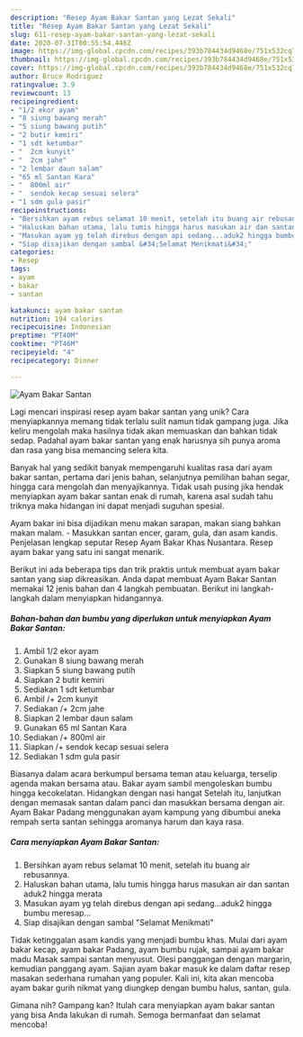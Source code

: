 ```yaml
---
description: "Resep Ayam Bakar Santan yang Lezat Sekali"
title: "Resep Ayam Bakar Santan yang Lezat Sekali"
slug: 611-resep-ayam-bakar-santan-yang-lezat-sekali
date: 2020-07-31T00:55:54.446Z
image: https://img-global.cpcdn.com/recipes/393b784434d9468e/751x532cq70/ayam-bakar-santan-foto-resep-utama.jpg
thumbnail: https://img-global.cpcdn.com/recipes/393b784434d9468e/751x532cq70/ayam-bakar-santan-foto-resep-utama.jpg
cover: https://img-global.cpcdn.com/recipes/393b784434d9468e/751x532cq70/ayam-bakar-santan-foto-resep-utama.jpg
author: Bruce Rodriguez
ratingvalue: 3.9
reviewcount: 13
recipeingredient:
- "1/2 ekor ayam"
- "8 siung bawang merah"
- "5 siung bawang putih"
- "2 butir kemiri"
- "1 sdt ketumbar"
- "  2cm kunyit"
- "  2cm jahe"
- "2 lembar daun salam"
- "65 ml Santan Kara"
- "  800ml air"
- "  sendok kecap sesuai selera"
- "1 sdm gula pasir"
recipeinstructions:
- "Bersihkan ayam rebus selamat 10 menit, setelah itu buang air rebusannya."
- "Haluskan bahan utama, lalu tumis hingga harus masukan air dan santan aduk2 hingga merata"
- "Masukan ayam yg telah direbus dengan api sedang...aduk2 hingga bumbu meresap..."
- "Siap disajikan dengan sambal &#34;Selamat Menikmati&#34;"
categories:
- Resep
tags:
- ayam
- bakar
- santan

katakunci: ayam bakar santan 
nutrition: 194 calories
recipecuisine: Indonesian
preptime: "PT40M"
cooktime: "PT46M"
recipeyield: "4"
recipecategory: Dinner

---
```



![Ayam Bakar Santan](https://img-global.cpcdn.com/recipes/393b784434d9468e/751x532cq70/ayam-bakar-santan-foto-resep-utama.jpg)

Lagi mencari inspirasi resep ayam bakar santan yang unik? Cara menyiapkannya memang tidak terlalu sulit namun tidak gampang juga. Jika keliru mengolah maka hasilnya tidak akan memuaskan dan bahkan tidak sedap. Padahal ayam bakar santan yang enak harusnya sih punya aroma dan rasa yang bisa memancing selera kita.

Banyak hal yang sedikit banyak mempengaruhi kualitas rasa dari ayam bakar santan, pertama dari jenis bahan, selanjutnya pemilihan bahan segar, hingga cara mengolah dan menyajikannya. Tidak usah pusing jika hendak menyiapkan ayam bakar santan enak di rumah, karena asal sudah tahu triknya maka hidangan ini dapat menjadi suguhan spesial.

Ayam bakar ini bisa dijadikan menu makan sarapan, makan siang bahkan makan malam. - Masukkan santan encer, garam, gula, dan asam kandis. Penjelasan lengkap seputar Resep Ayam Bakar Khas Nusantara. Resep ayam bakar yang satu ini sangat menarik.


Berikut ini ada beberapa tips dan trik praktis untuk membuat ayam bakar santan yang siap dikreasikan. Anda dapat membuat Ayam Bakar Santan memakai 12 jenis bahan dan 4 langkah pembuatan. Berikut ini langkah-langkah dalam menyiapkan hidangannya.

<!--inarticleads1-->

##### Bahan-bahan dan bumbu yang diperlukan untuk menyiapkan Ayam Bakar Santan:

1. Ambil 1/2 ekor ayam
1. Gunakan 8 siung bawang merah
1. Siapkan 5 siung bawang putih
1. Siapkan 2 butir kemiri
1. Sediakan 1 sdt ketumbar
1. Ambil  /+ 2cm kunyit
1. Sediakan  /+ 2cm jahe
1. Siapkan 2 lembar daun salam
1. Gunakan 65 ml Santan Kara
1. Sediakan  /+ 800ml air
1. Siapkan  /+ sendok kecap sesuai selera
1. Sediakan 1 sdm gula pasir


Biasanya dalam acara berkumpul bersama teman atau keluarga, terselip agenda makan bersama atau. Bakar ayam sambil mengoleskan bumbu hingga kecokelatan. Hidangkan dengan nasi hangat Setelah itu, lanjutkan dengan memasak santan dalam panci dan masukkan bersama dengan air. Ayam Bakar Padang menggunakan ayam kampung yang dibumbui aneka rempah serta santan sehingga aromanya harum dan kaya rasa. 

<!--inarticleads2-->

##### Cara menyiapkan Ayam Bakar Santan:

1. Bersihkan ayam rebus selamat 10 menit, setelah itu buang air rebusannya.
1. Haluskan bahan utama, lalu tumis hingga harus masukan air dan santan aduk2 hingga merata
1. Masukan ayam yg telah direbus dengan api sedang...aduk2 hingga bumbu meresap...
1. Siap disajikan dengan sambal &#34;Selamat Menikmati&#34;


Tidak ketinggalan asam kandis yang menjadi bumbu khas. Mulai dari ayam bakar kecap, ayam bakar Padang, ayam bumbu rujak, sampai ayam bakar madu Masak sampai santan menyusut. Olesi panggangan dengan margarin, kemudian panggang ayam. Sajian ayam bakar masuk ke dalam daftar resep masakan sederhana rumahan yang populer. Kali ini, kita akan mencoba ayam bakar gurih nikmat yang diungkep dengan bumbu halus, santan, gula. 

Gimana nih? Gampang kan? Itulah cara menyiapkan ayam bakar santan yang bisa Anda lakukan di rumah. Semoga bermanfaat dan selamat mencoba!
